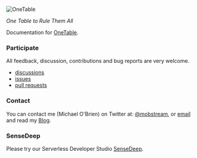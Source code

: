 ![OneTable](https://www.sensedeep.com/images/ring-short.png?renew)

*One Table to Rule Them All*

Documentation for [OneTable](https://github.com/sensedeep/dynamodb-onetable).


### Participate

All feedback, discussion, contributions and bug reports are very welcome.

* [discussions](https://github.com/sensedeep/dynamodb-onetable/discussions)
* [issues](https://github.com/sensedeep/dynamodb-onetable/issues)
* [pull requests](https://github.com/sensedeep/dynamodb-onetable/pullsÂ)

### Contact

You can contact me (Michael O'Brien) on Twitter at: [@mobstream](https://twitter.com/mobstream), or [email](mailto:mob-pub-18@sensedeep.com) and read my [Blog](https://www.sensedeep.com/blog).

### SenseDeep

Please try our Serverless Developer Studio [SenseDeep](https://www.sensedeep.com/).
